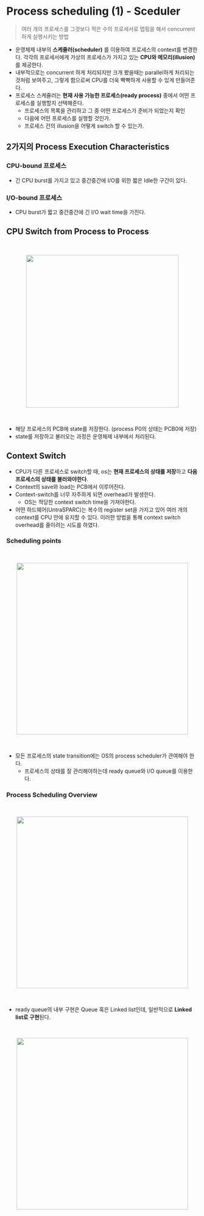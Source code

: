 # Process scheduling (1) - Sceduler

> 여러 개의 프로세스를 그것보다 적은 수의 프로세서로 맵핑을 해서 concurrent하게 실행시키는 방법

- 운영체제 내부의 **스케쥴러(scheduler)** 를 이용하여 프로세스의 context를 변경한다. 각각의 프로세서에게 가상의 프로세스가 가지고 있는 **CPU와 메모리(illusion)** 를 제공한다.
- 내부적으로는 concurrent 하게 처리되지만 크개 봤을때는 parallel하게 처리되는 것처럼 보여주고, 그렇게 함으로써 CPU를 더욱 빡빡하게 사용할 수 있게 만들어준다.
- 프로세스 스케쥴러는 **현재 사용 가능한 프로세스(ready process)** 중에서 어떤 프로세스를 실행할지 선택해준다.
  - 프로세스의 목록을 관리하고 그 중 어떤 프로세스가 준비가 되었는지 확인
  - 다음에 어떤 프로세스를 실행할 것인가.
  - 프로세스 간의 illusion을 어떻게 switch 할 수 있는가.

## 2가지의 Process Execution Characteristics

### CPU-bound 프로세스

- 긴 CPU burst를 가지고 있고 중간중간에 I/O를 위한 짧은 Idle한 구간이 있다.

### I/O-bound 프로세스

- CPU burst가 짧고 중간중간에 긴 I/O wait time을 가진다.

## CPU Switch from Process to Process

<br>
<p align = 'center'>
<img width="400" src = 'https://user-images.githubusercontent.com/39554623/84634975-8819c200-af2d-11ea-9566-4b5f369f2169.png'>
</p>
<br>

- 해당 프로세스의 PCB에 state를 저장한다. (process P0의 상태는 PCB0에 저장)
- state를 저장하고 불러오는 과정은 운영체제 내부에서 처리된다.

## Context Switch

- CPU가 다른 프로세스로 switch할 때, os는 **현재 프로세스의 상태를 저장**하고 **다음 프로세스의 상태를 불러와야한다**.
- Context의 save와 load는 PCB에서 이루어진다.
- Context-switch를 너무 자주하게 되면 overhead가 발생한다.
  - OS는 적당한 context switch time을 가져야한다.
- 어떤 하드웨어(UntraSPARC)는 복수의 register set을 가지고 있어 여러 개의 context를 CPU 안에 유지할 수 있다. 이러한 방법을 통해 context switch overhead를 줄이려는 시도를 하였다.


### Scheduling points

<br>
<p align = 'center'>
<img width="450" src = 'https://user-images.githubusercontent.com/39554623/84637374-93222180-af30-11ea-87e3-6c3e6e39abc2.png'>
</p>
<br>

- 모든 프로세스의 state transition에는 OS의 process scheduler가 관여해야 한다.
  - 프로세스의 상태를 잘 관리해야하는데 ready queue와 I/O queue를 이용한다.

### Process Scheduling Overview

<br>
<p align = 'center'>
<img width="450" src = 'https://user-images.githubusercontent.com/39554623/84637908-3ecb7180-af31-11ea-945e-3a061925d775.png'>
</p>
<br>

- ready queue의 내부 구현은 Queue 혹은 Linked list인데, 일반적으로 **Linked list로 구현**된다.

<br>
<p align = 'center'>
<img width="450" src = 'https://user-images.githubusercontent.com/39554623/84639361-3b38ea00-af33-11ea-8628-d896b51fefa1.png'>
</p>
<br>